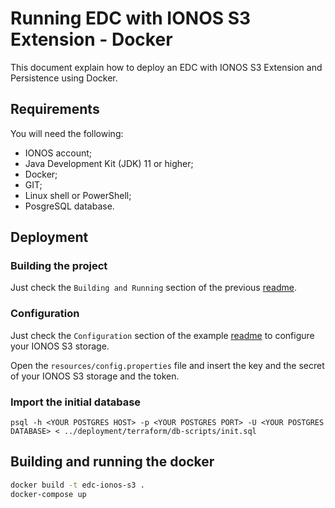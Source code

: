# Running EDC with IONOS S3 Extension - Docker

This document explain how to deploy an EDC with IONOS S3 Extension and Persistence using Docker.


## Requirements

You will need the following:
- IONOS account;
- Java Development Kit (JDK) 11 or higher;
- Docker;
- GIT;
- Linux shell or PowerShell;
- PosgreSQL database.

## Deployment

### Building the project

Just check the `Building and Running` section of the previous [readme](../README.md).

### Configuration

Just check the `Configuration` section of the example [readme](../example/README.md) to configure your IONOS S3 storage.

Open the `resources/config.properties` file and insert the key and the secret of your IONOS S3 storage and the token.

### Import the initial database
```
psql -h <YOUR POSTGRES HOST> -p <YOUR POSTGRES PORT> -U <YOUR POSTGRES DATABASE> < ../deployment/terraform/db-scripts/init.sql
```

## Building and running the docker

```bash
docker build -t edc-ionos-s3 .
docker-compose up
```
